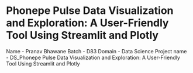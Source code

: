 # Phonepe Pulse Data Visualization and Exploration: A User-Friendly Tool Using Streamlit and Plotly
Name - Pranav Bhawane
Batch - D83
Domain - Data Science
Project name - DS_Phonepe Pulse Data Visualization and Exploration: A User-Friendly Tool Using Streamlit and Plotly
